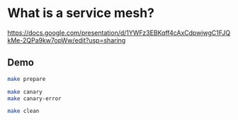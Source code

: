 # What is a service mesh?

https://docs.google.com/presentation/d/1YWFz3EBKqff4cAxCdpwjwgC1FJQkMe-2QPa9kw7opWw/edit?usp=sharing

## Demo

```sh
make prepare

make canary
make canary-error

make clean
```
